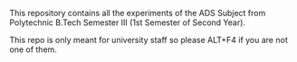 This repository contains all the experiments of the ADS Subject from Polytechnic B.Tech Semester III (1st Semester of Second Year).

This repo is only meant for university staff so please ALT+F4 if you are not one of them.
